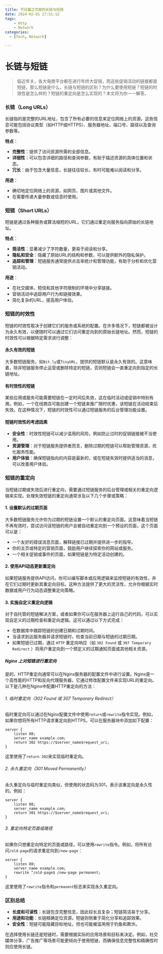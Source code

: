 ```yaml
---
title: 节日篇之页面的长链与短链
date: 2024-02-01 17:51:12
tags:
	- Http
	- Network
categories:
  - [Tech, Network]

---
```


# 长链与短链

> 临近年关，各大电商平台都在进行年终大促销，而这些促销活动的链接都是短链，那么短链是什么，长链与短链的区别？为什么要使用短链？短链的时效性是怎么样的？短链的重定向是怎么实现的？本文将为你一一解答。

### 长链（Long URLs）

长链指的是完整的URL地址，包含了所有必要的信息来定位网络上的资源。这些信息可能包括协议类型（如HTTP或HTTPS）、服务器地址、端口号、路径以及查询参数等。

**特点**：
- **完整性**：提供了访问资源所需的全部信息。
- **详细性**：可以包含详细的路径和查询参数，有助于描述资源的具体位置和状态。
- **冗长**：由于包含大量信息，长链往往较长，有时可能难以阅读和分享。

**用途**：
- 确切地定位网络上的资源，如网页、图片或其他文件。
- 在需要传递大量参数或信息时使用。

### 短链（Short URLs）

短链是通过各种服务或算法缩短的URL，它们通过重定向服务指向原始的长链地址。

**特点**：
- **简洁性**：显著减少了字符数量，更易于阅读和分享。
- **隐私和安全**：隐藏了原始URL的结构和参数，可以提供额外的隐私保护。
- **追踪和管理**：短链服务通常提供点击率统计和管理功能，有助于分析和优化营销活动。

**用途**：
- 在社交媒体、短信和其他字符限制的环境中分享链接。
- 营销活动中追踪用户行为和链接效果。
- 简化复杂的URL，提高用户体验。

### 短链的时效性

短链的时效性取决于创建它们的服务或系统的配置。在许多情况下，短链都被设计为永久有效，以便随时可以通过它们访问重定向到的原始长链地址。然而，短链的时效性可以根据特定需求进行调整：

#### 永久有效的短链
大多数短链服务，如`Bit.ly`或`TinyURL`，提供的短链默认是永久有效的。这意味着，除非短链服务停止运营或删除特定的短链，否则短链会一直重定向到指定的长链地址。

#### 有时效性的短链
某些应用或服务可能需要短链在一定时间后失效，这在临时活动或促销中特别有用。例如，一个在线商店可能创建一个短链来推广限时优惠，该短链在活动结束后失效。在这种情况下，短链的时效性可以通过短链服务的后台管理功能设置。

#### 短链时效性的考虑因素
- **安全性**：时效性短链可以减少滥用的风险，例如防止过时的促销链接被不当使用。
- **资源管理**：对于短链服务提供者而言，删除过期的短链可以帮助管理资源，优化服务性能。
- **用户体验**：确保短链指向的内容是最新的，或在短链失效时提供适当的消息，可以改善用户体验。

### 短链的重定向

当短链过期或失效后进行重定向，需要通过短链服务的后台管理或相关的重定向逻辑来实现。处理失效短链的重定向通常涉及以下几个步骤或策略：

#### 1. 设置默认的过期页面
大多数短链服务允许你为过期的短链设置一个默认的重定向页面。这意味着当短链不再有效时，尝试访问该短链的用户会被自动重定向到一个预设的页面，这个页面可以是：

- 一个友好的错误消息页面，解释链接已过期并提供进一步的指导。
- 你的主页或特定的营销页面，鼓励用户继续探索你的网站或服务。
- 一个相关促销或事件的页面，如果短链是为特定活动创建的。

#### 2. 使用API动态更新重定向
如果短链服务提供API访问，你可以编写脚本或应用逻辑来监控短链的有效性，并在它们过期时更新其重定向目标。这种方法提供了更大的灵活性，允许你根据实时数据或用户行为动态调整重定向策略。

#### 3. 实施自定义重定向逻辑
对于自托管的短链解决方案，或者如果你可以在服务器上运行自己的代码，可以实现自定义的过期检查和重定向逻辑。这可以通过以下方式完成：

- 在数据库中跟踪短链的创建日期和过期时间。
- 当请求到达服务器并请求短链时，检查当前日期与短链的过期日期。
- 如果短链已过期，通过 `HTTP` 重定向响应（如 `302 Found` 或 `307 Temporary Redirect` ）将用户重定向到一个预定义的过期通知页面或其他相关资源。

##### Nginx 上对短链进行重定向

是的，HTTP重定向通常可以在Nginx服务器的配置文件中进行设置。Nginx是一个高性能的HTTP和反向代理服务器，它通过修改配置文件来实现URL的重定向。以下是几种在Nginx中配置HTTP重定向的方法：

###### 1. 临时重定向（302 Found 或 307 Temporary Redirect）

临时重定向可以通过在Nginx配置文件中使用`return`或`rewrite`指令实现。例如，如果你想将所有HTTP请求重定向到HTTPS，可以在服务器块中添加如下配置：

```nginx
server {
    listen 80;
    server_name example.com;
    return 302 https://$server_name$request_uri;
}
```

这里使用了`return 302`来实现临时重定向。

###### 2. 永久重定向（301 Moved Permanently）

永久重定向与临时重定向类似，但使用的状态码为301，表示该重定向是永久性的。例如：

```nginx
server {
    listen 80;
    server_name example.com;
    return 301 https://$server_name$request_uri;
}
```

###### 3. 重定向特定页面或路径

如果你只想重定向特定的页面或路径，可以使用`rewrite`指令。例如，将所有访问`/old-page`的请求重定向到`/new-page`：

```nginx
server {
    listen 80;
    server_name example.com;
    rewrite ^/old-page$ /new-page permanent;
}
```

这里使用了`rewrite`指令和`permanent`标志来实现永久重定向。

### 区别总结

- **长度和可读性**：长链包含完整信息，因此较长且复杂；短链简洁易于分享。
- **用途和功能**：长链精确定位资源，短链则侧重于简化分享和追踪效果。
- **安全性**：短链可能隐藏目标地址，但也可能被滥用用于钓鱼和欺诈。

在选择使用长链还是短链时，需要根据实际的应用场景和目标来决定。例如，社交媒体分享、广告推广等场景可能更倾向于使用短链，而确保信息完整性和精确性时则应使用长链。
